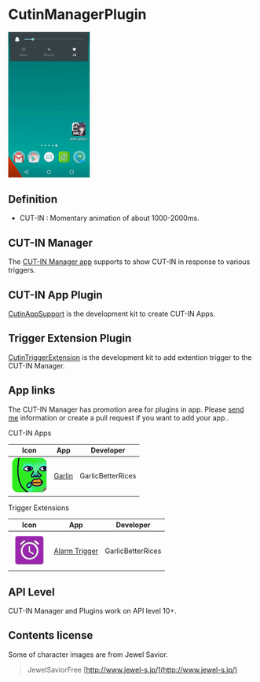 CutinManagerPlugin
======================

<img src="picture/anim/demo_jsg1.gif" width="33%">

Definition
--

- CUT-IN : Momentary animation of about 1000-2000ms. 

CUT-IN Manager
--

The [CUT-IN Manager app](https://play.google.com/store/apps/details?id=com.garlicg.cutin) supports to show CUT-IN in response to various triggers.


CUT-IN App Plugin
--

[CutinAppSupport](https://github.com/garlicG/CutinManagerPlugin/tree/master/CutinAppSupport) is the development kit to create CUT-IN Apps.


Trigger Extension Plugin
--

[CutinTriggerExtension](https://github.com/garlicG/CutinManagerPlugin/tree/master/CutinTriggerExtension) is the development kit to add extention trigger to the CUT-IN Manager.


App links 
-- 

The CUT-IN Manager has promotion area for plugins in app. Please [send me](mailto://ggarlicg@gmail.com) information or create a pull request if you want to add your app..

CUT-IN Apps

Icon | App | Developer
--- | --- | --- 
<img src="picture/icon/garlin3.png" width="72px"> | [Garlin](https://play.google.com/store/apps/details?id=com.garlicg.sample.cutin) | GarlicBetterRices 

 
Trigger Extensions

Icon | App | Developer
--- | --- | ---
<img src="picture/icon/alarmtrigger.png" width="72px"> | [Alarm Trigger](https://play.google.com/store/apps/details?id=com.garlicg.alarmtrigger) | GarlicBetterRices



API Level
--

CUT-IN Manager and Plugins work on API level 10+.


Contents license
--

Some of character images are from Jewel Savior.
> JewelSaviorFree 
> [http://www.jewel-s.jp/](http://www.jewel-s.jp/)
